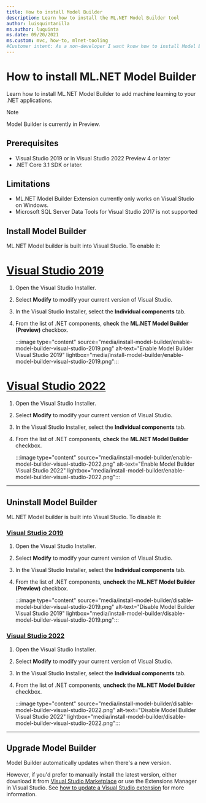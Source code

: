 ```yaml
---
title: How to install Model Builder
description: Learn how to install the ML.NET Model Builder tool
author: luisquintanilla
ms.author: luquinta
ms.date: 09/20/2021
ms.custom: mvc, how-to, mlnet-tooling
#Customer intent: As a non-developer I want know how to install Model Builder to add machine learning to my .NET application.
---
```


# How to install ML.NET Model Builder

Learn how to install ML.NET Model Builder to add machine learning to your .NET applications.

> [!NOTE]
> Model Builder is currently in Preview.

## Prerequisites

- Visual Studio 2019 or in Visual Studio 2022 Preview 4 or later
- .NET Core 3.1 SDK or later.

## Limitations

- ML.NET Model Builder Extension currently only works on Visual Studio on Windows.
- Microsoft SQL Server Data Tools for Visual Studio 2017 is not supported

## Install Model Builder

ML.NET Model builder is built into Visual Studio. To enable it:

# [Visual Studio 2019](#tab/visual-studio-2019)

1. Open the Visual Studio Installer.
1. Select **Modify** to modify your current version of Visual Studio.
1. In the Visual Studio Installer, select the **Individual components** tab.
1. From the list of .NET components, **check** the **ML.NET Model Builder (Preview)** checkbox.

    :::image type="content" source="media/install-model-builder/enable-model-builder-visual-studio-2019.png" alt-text="Enable Model Builder Visual Studio 2019" lightbox="media/install-model-builder/enable-model-builder-visual-studio-2019.png":::

# [Visual Studio 2022](#tab/visual-studio-2022)

1. Open the Visual Studio Installer.
1. Select **Modify** to modify your current version of Visual Studio.
1. In the Visual Studio Installer, select the **Individual components** tab.
1. From the list of .NET components, **check** the **ML.NET Model Builder** checkbox.

    :::image type="content" source="media/install-model-builder/enable-model-builder-visual-studio-2022.png" alt-text="Enable Model Builder Visual Studio 2022" lightbox="media/install-model-builder/enable-model-builder-visual-studio-2022.png":::

---

## Uninstall Model Builder

ML.NET Model builder is built into Visual Studio. To disable it:

### [Visual Studio 2019](#tab/visual-studio-2019)

1. Open the Visual Studio Installer.
1. Select **Modify** to modify your current version of Visual Studio.
1. In the Visual Studio Installer, select the **Individual components** tab.
1. From the list of .NET components, **uncheck** the **ML.NET Model Builder (Preview)** checkbox.

    :::image type="content" source="media/install-model-builder/disable-model-builder-visual-studio-2019.png" alt-text="Disable Model Builder Visual Studio 2019" lightbox="media/install-model-builder/disable-model-builder-visual-studio-2019.png":::

### [Visual Studio 2022](#tab/visual-studio-2022)

1. Open the Visual Studio Installer.
1. Select **Modify** to modify your current version of Visual Studio.
1. In the Visual Studio Installer, select the **Individual components** tab.
1. From the list of .NET components, **uncheck** the **ML.NET Model Builder** checkbox.

    :::image type="content" source="media/install-model-builder/disable-model-builder-visual-studio-2022.png" alt-text="Disable Model Builder Visual Studio 2022" lightbox="media/install-model-builder/disable-model-builder-visual-studio-2022.png":::

---

## Upgrade Model Builder

Model Builder automatically updates when there's a new version.

However, if you'd prefer to manually install the latest version, either download it  from [Visual Studio Marketplace](https://marketplace.visualstudio.com/items?itemName=MLNET.07) or use the Extensions Manager in Visual Studio. See [how to update a Visual Studio extension](/visualstudio/extensibility/how-to-update-a-visual-studio-extension) for more information.
